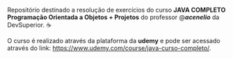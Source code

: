 Repositório destinado a resolução de exercícios do curso **JAVA COMPLETO Programação Orientada a Objetos + Projetos** do professor @***acenelio*** da DevSuperior. ☕

O curso é realizado através da plataforma da **udemy** e pode ser acessado através do link: https://www.udemy.com/course/java-curso-completo/.
